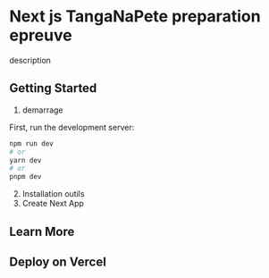 # Next js TangaNaPete preparation epreuve
description 
## Getting Started

1. demarrage


First, run the development server:

```bash
npm run dev
# or
yarn dev
# or
pnpm dev
```
2. Installation outils
3. Create Next App



## Learn More


## Deploy on Vercel

